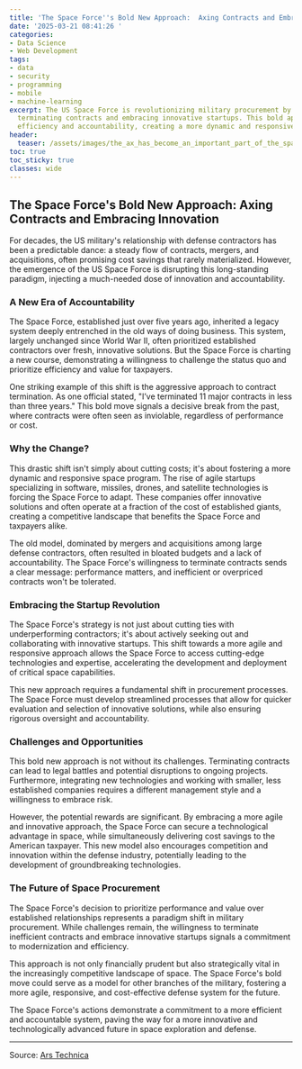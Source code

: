 ```yaml
---
title: 'The Space Force''s Bold New Approach:  Axing Contracts and Embracing Innovation'
date: '2025-03-21 08:41:26 '
categories:
- Data Science
- Web Development
tags:
- data
- security
- programming
- mobile
- machine-learning
excerpt: The US Space Force is revolutionizing military procurement by aggressively
  terminating contracts and embracing innovative startups. This bold approach prioritizes
  efficiency and accountability, creating a more dynamic and responsive space program.
header:
  teaser: /assets/images/the_ax_has_become_an_important_part_of_the_space_f_20250321084125.jpg
toc: true
toc_sticky: true
classes: wide
---
```


## The Space Force's Bold New Approach: Axing Contracts and Embracing Innovation

For decades, the US military's relationship with defense contractors has been a predictable dance: a steady flow of contracts, mergers, and acquisitions, often promising cost savings that rarely materialized.  However, the emergence of the US Space Force is disrupting this long-standing paradigm, injecting a much-needed dose of innovation and accountability.

### A New Era of Accountability

The Space Force, established just over five years ago, inherited a legacy system deeply entrenched in the old ways of doing business.  This system, largely unchanged since World War II, often prioritized established contractors over fresh, innovative solutions.  But the Space Force is charting a new course, demonstrating a willingness to challenge the status quo and prioritize efficiency and value for taxpayers.

One striking example of this shift is the aggressive approach to contract termination.  As one official stated, "I’ve terminated 11 major contracts in less than three years."  This bold move signals a decisive break from the past, where contracts were often seen as inviolable, regardless of performance or cost.

### Why the Change?

This drastic shift isn't simply about cutting costs; it's about fostering a more dynamic and responsive space program. The rise of agile startups specializing in software, missiles, drones, and satellite technologies is forcing the Space Force to adapt.  These companies offer innovative solutions and often operate at a fraction of the cost of established giants, creating a competitive landscape that benefits the Space Force and taxpayers alike.

The old model, dominated by mergers and acquisitions among large defense contractors, often resulted in bloated budgets and a lack of accountability.  The Space Force's willingness to terminate contracts sends a clear message: performance matters, and inefficient or overpriced contracts won't be tolerated.

### Embracing the Startup Revolution

The Space Force's strategy is not just about cutting ties with underperforming contractors; it's about actively seeking out and collaborating with innovative startups.  This shift towards a more agile and responsive approach allows the Space Force to access cutting-edge technologies and expertise, accelerating the development and deployment of critical space capabilities.

This new approach requires a fundamental shift in procurement processes.  The Space Force must develop streamlined processes that allow for quicker evaluation and selection of innovative solutions, while also ensuring rigorous oversight and accountability.

### Challenges and Opportunities

This bold new approach is not without its challenges.  Terminating contracts can lead to legal battles and potential disruptions to ongoing projects.  Furthermore, integrating new technologies and working with smaller, less established companies requires a different management style and a willingness to embrace risk.

However, the potential rewards are significant.  By embracing a more agile and innovative approach, the Space Force can secure a technological advantage in space, while simultaneously delivering cost savings to the American taxpayer.  This new model also encourages competition and innovation within the defense industry, potentially leading to the development of groundbreaking technologies.

### The Future of Space Procurement

The Space Force's decision to prioritize performance and value over established relationships represents a paradigm shift in military procurement.  While challenges remain, the willingness to terminate inefficient contracts and embrace innovative startups signals a commitment to modernization and efficiency.

This approach is not only financially prudent but also strategically vital in the increasingly competitive landscape of space.  The Space Force's bold move could serve as a model for other branches of the military, fostering a more agile, responsive, and cost-effective defense system for the future.

The Space Force's actions demonstrate a commitment to a more efficient and accountable system, paving the way for a more innovative and technologically advanced future in space exploration and defense.

---

Source: [Ars Technica ](https://arstechnica.com/space/2025/03/the-ax-has-become-an-important-part-of-the-space-forces-arsenal/)